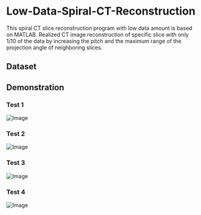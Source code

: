 # Low-Data-Spiral-CT-Reconstruction
This spiral CT slice reconstruction program with low data amount is based on MATLAB. Realized CT image reconstruction of specific slice with only 1/10 of the data by increasing the pitch and the maximum range of the projection angle of neighboring slices.
## Dataset

## Demonstration
### Test 1
![Image](https://github.com/weiyi-li/Low-Data-Spiral-CT-Reconstruction/blob/main/Image/Test1.jpg)
### Test 2
![Image](https://github.com/weiyi-li/Low-Data-Spiral-CT-Reconstruction/blob/main/Image/Test1.jpg)
### Test 3
![Image](https://github.com/weiyi-li/Low-Data-Spiral-CT-Reconstruction/blob/main/Image/Test1.jpg)
### Test 4
![Image](https://github.com/weiyi-li/Low-Data-Spiral-CT-Reconstruction/blob/main/Image/Test1.jpg)
